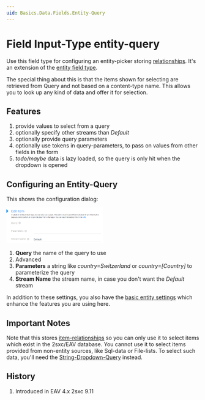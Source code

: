 ```yaml
---
uid: Basics.Data.Fields.Entity-Query
---
```

# Field Input-Type **entity-query**

Use this field type for configuring an entity-picker storing [relationships](xref:Basics.Data.Fields.Entity). It's an extension of the [entity field type](xref:Basics.Data.Fields.Entity).

The special thing about this is that the items shown for selecting are retrieved from Query and not based on a content-type name. This allows you to look up any kind of data and offer it for selection. 

## Features 

1. provide values to select from a query
1. optionally specify other streams than _Default_
1. optionally provide query parameters
1. optionally use tokens in query-parameters, to pass on values from other fields in the form
1. _todo/maybe_ data is lazy loaded, so the query is only hit when the dropdown is opened


## Configuring an Entity-Query

This shows the configuration dialog:

<img src="./assets/entity-query.png" width="50%" class="float-right">

1. **Query** the name of the query to use
1. Advanced
  1. **Parameters** a string like _country=Switzerland_ or _country=[Country]_ to parameterize the query
  1. **Stream Name** the stream name, in case you don't want the _Default_ stream

In addition to these settings, you also have the [basic entity settings](xref:Basics.Data.Fields.Entity) which enhance the features you are using here. 


## Important Notes
Note that this stores [item-relationships](xref:Basics.Data.Fields.Entity) so you can only use it to select items which exist in the 2sxc/EAV database. You cannot use it to select items provided from non-entity sources, like Sql-data or File-lists. To select such data, you'll need the [String-Dropdown-Query](xref:Basics.Data.Fields.String-Dropdown-Query) instead. 

## History
1. Introduced in EAV 4.x 2sxc 9.11
